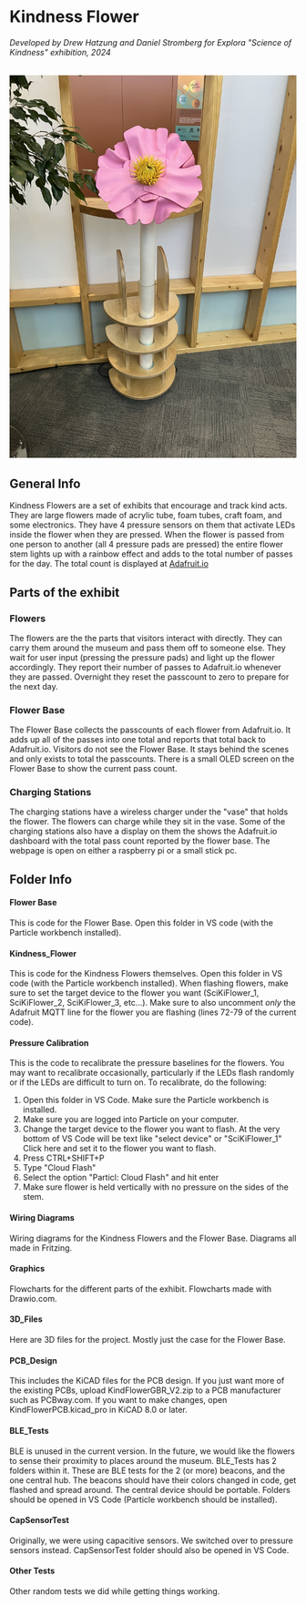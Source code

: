 # Kindness Flower
###### Developed by Drew Hatzung and Daniel Stromberg for Explora "Science of Kindness" exhibition, 2024
![Kindness Flower](https://github.com/stromberg-DS/KindnessFlower/blob/main/Graphics/KindFlower.JPEG)


## General Info
Kindness Flowers are a set of exhibits that encourage and track kind acts. They are large flowers made of acrylic tube, foam tubes, craft foam, and some electronics. They have 4 pressure sensors on them that activate LEDs inside the flower when they are pressed. When the flower is passed from one person to another (all 4 pressure pads are pressed) the entire flower stem lights up with a rainbow effect and adds to the total number of passes for the day. The total count is displayed at [Adafruit.io](https://io.adafruit.com/explora_exhibits/dashboards/kindnesskount)

## Parts of the exhibit

### Flowers
The flowers are the the parts that visitors interact with directly. They can carry them around the museum and pass them off to someone else. They wait for user input (pressing the pressure pads) and light up the flower accordingly. They report their number of passes to Adafruit.io whenever they are passed. Overnight they reset the passcount to zero to prepare for the next day.

### Flower Base
The Flower Base collects the passcounts of each flower from Adafruit.io. It adds up all of the passes into one total and reports that total back to Adafruit.io. Visitors do not see the Flower Base. It stays behind the scenes and only exists to total the passcounts. There is a small OLED screen on the Flower Base to show the current pass count.

### Charging Stations
The charging stations have a wireless charger under the "vase" that holds the flower. The flowers can charge while they sit in the vase. Some of the charging stations also have a display on them the shows the Adafruit.io dashboard with the total pass count reported by the flower base. The webpage is open on either a raspberry pi or a small stick pc.


## Folder Info

#### Flower Base
This is code for the Flower Base. Open this folder in VS code (with the Particle workbench installed).

#### Kindness_Flower
This is code for the Kindness Flowers themselves. Open this folder in VS code (with the Particle workbench installed). When flashing flowers, make sure to set the target device to the flower you want (SciKiFlower_1, SciKiFlower_2, SciKiFlower_3, etc...). Make sure to also uncomment *only* the Adafruit MQTT line for the flower you are flashing (lines 72-79 of the current code).

#### Pressure Calibration
This is the code to recalibrate the pressure baselines for the flowers. You may want to recalibrate occasionally, particularly if the LEDs flash randomly or if the LEDs are difficult to turn on. To recalibrate, do the following:
   1. Open this folder in VS Code. Make sure the Particle workbench is installed.
   2. Make sure you are logged into Particle on your computer.
   3. Change the target device to the flower you want to flash. At the very bottom of VS Code will be text like "select device" or "SciKiFlower_1" Click here and set it to the flower you want to flash.
   4. Press CTRL+SHIFT+P
   5. Type "Cloud Flash"
   6. Select the option "Particl: Cloud Flash" and hit enter
   7. Make sure flower is held vertically with no pressure on the sides of the stem.

#### Wiring Diagrams
Wiring diagrams for the Kindness Flowers and the Flower Base. Diagrams all made in Fritzing. 

#### Graphics
Flowcharts for the different parts of the exhibit. Flowcharts made with Drawio.com.

#### 3D_Files
Here are 3D files for the project. Mostly just the case for the Flower Base.

#### PCB_Design
This includes the KiCAD files for the PCB design. If you just want more of the existing PCBs, upload KindFlowerGBR_V2.zip to a PCB manufacturer such as PCBway.com. If you want to make changes, open KindFlowerPCB.kicad_pro in KiCAD 8.0 or later. 

#### BLE_Tests
BLE is unused in the current version. In the future, we would like the flowers to sense their proximity to places around the museum. BLE_Tests has 2 folders within it. These are BLE tests for the 2 (or more) beacons, and the one central hub. The beacons should have their colors changed in code, get flashed and spread around. The central device should be portable. Folders should be opened in VS Code (Particle workbench should be installed). 

#### CapSensorTest
Originally, we were using capacitive sensors. We switched over to pressure sensors instead. CapSensorTest folder should also be opened in VS Code.

#### Other Tests
Other random tests we did while getting things working.
